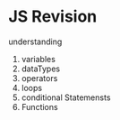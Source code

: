 # JS Revision

understanding

1. variables
2. dataTypes
3. operators
4. loops
5. conditional Statemensts
6. Functions

